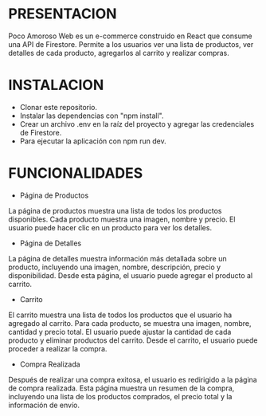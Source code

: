 
# PRESENTACION

Poco Amoroso Web es un e-commerce construido en React que consume una API de Firestore. Permite a los usuarios ver una lista de productos, ver detalles de cada producto, agregarlos al carrito y realizar compras.

# INSTALACION 


- Clonar este repositorio.
- Instalar las dependencias con "npm install".
- Crear un archivo .env en la raíz del proyecto y agregar las credenciales de Firestore.
- Para ejecutar la aplicación con npm run dev.


# FUNCIONALIDADES

- Página de Productos

La página de productos muestra una lista de todos los productos disponibles. Cada producto muestra una imagen, nombre y precio. El usuario puede hacer clic en un producto para ver los detalles.

- Página de Detalles

La página de detalles muestra información más detallada sobre un producto, incluyendo una imagen, nombre, descripción, precio y disponibilidad. Desde esta página, el usuario puede agregar el producto al carrito.

- Carrito

El carrito muestra una lista de todos los productos que el usuario ha agregado al carrito. Para cada producto, se muestra una imagen, nombre, cantidad y precio total. El usuario puede ajustar la cantidad de cada producto y eliminar productos del carrito. Desde el carrito, el usuario puede proceder a realizar la compra.

- Compra Realizada

Después de realizar una compra exitosa, el usuario es redirigido a la página de compra realizada. Esta página muestra un resumen de la compra, incluyendo una lista de los productos comprados, el precio total y la información de envío.

